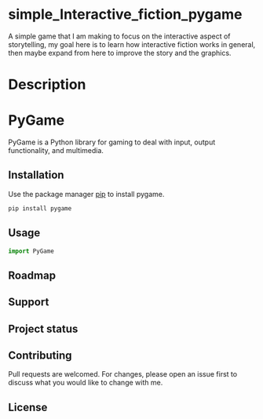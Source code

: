 # simple_Interactive_fiction_pygame
A simple game that I am making to focus on the interactive aspect of storytelling, my goal here is to learn how interactive fiction works in general, then maybe expand from here to improve the story and the graphics.  

# Description


# PyGame

PyGame is a Python library for gaming to deal with input, output functionality, and multimedia.




## Installation

Use the package manager [pip](https://pypi.org/project/pygame/) to install pygame.

```bash
pip install pygame
```

## Usage

```python
import PyGame


```

## Roadmap




## Support




## Project status




## Contributing
Pull requests are welcomed. For changes, please open an issue first to discuss what you would like to change with me.




## License




